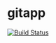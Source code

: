 # gitapp
[![Build Status](https://dev.azure.com/classdevops/Agile-Project/_apis/build/status%2FStudyWC.gitapp?branchName=master)](https://dev.azure.com/classdevops/Agile-Project/_build/latest?definitionId=59&branchName=master)
